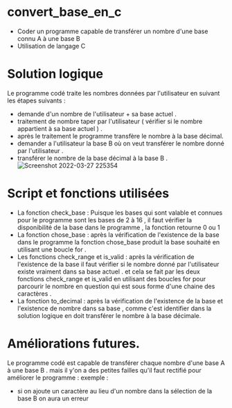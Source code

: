 # convert_base_en_c
- Coder un programme capable de transférer un nombre d'une base connu A à une base B
- Utilisation de langage C
# Solution logique 
Le programme codé traite les nombres données par l'utilisateur
en suivant les étapes suivants :
- demande d'un nombre de l'utilisateur + sa base actuel .
- traitement de nombre taper par l'utilisateur ( vérifier si le nombre
appartient à sa base actuel ) .
- après le traitement le programme transfère le nombre à la base
décimal.
- demander a l'utilisateur la base B où on veut transférer le nombre
donné par l'utilisateur .
- transférer le nombre de la base décimal à la base B .
![Screenshot 2022-03-27 225354](https://user-images.githubusercontent.com/90983110/160300572-76982f7b-0433-4c95-ba60-f0e1f1105469.png)
# Script et fonctions utilisées 
- La fonction check_base :
     Puisque les bases qui sont valable et
    connues pour le programme sont les
    bases de 2 à 16 , il faut vérifier la
    disponibilité de la base dans le
    programme , la fonction retourne 0 ou 1
- La fonction chose_base :
     après la vérification de l'existence de la
    base dans le programme la fonction
    chose_base produit la base souhaité en
    utilisant une boucle for .
- Les fonctions check_range et is_valid :
     après la vérification de l'existence de la
    base il faut vérifier si le nombre donné
    par l'utilisateur existe vraiment dans sa
    base actuel . et cela se fait par les deux
    fonctions check_range et is_valid en
    utilisant des boucles for pour parcourir le
    nombre en question qui est sous forme
    d'une chaine des caractères .
- La fonction to_decimal :
     après la vérification de l'existence de la
    base et l'existence de nombre dans sa
    base , comme c'est identifier dans la
    solution logique en doit transférer le
    nombre à la base décimale.
 # Améliorations futures.
  Le programme codé est capable de transférer chaque nombre
d'une base A à une base B . mais il y'on a des petites failles qu'il faut
rectifié pour améliorer le programme :
exemple :
- si on ajoute un caractère au lieu d'un nombre dans la
sélection de la base B on aura un erreur 

